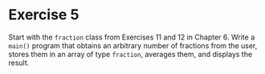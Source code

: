 # Exercise 5

Start with the `fraction` class from Exercises 11 and 12 in Chapter 6. Write a `main()` program that obtains an arbitrary number of fractions from the user, stores them in an array of type `fraction`, averages them, and displays the result.
